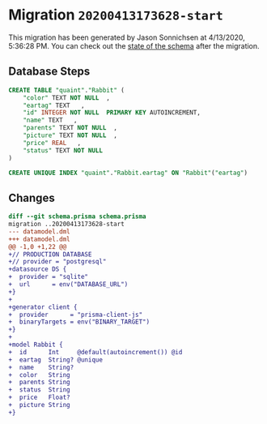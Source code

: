 # Migration `20200413173628-start`

This migration has been generated by Jason Sonnichsen at 4/13/2020, 5:36:28 PM.
You can check out the [state of the schema](./schema.prisma) after the migration.

## Database Steps

```sql
CREATE TABLE "quaint"."Rabbit" (
    "color" TEXT NOT NULL  ,
    "eartag" TEXT   ,
    "id" INTEGER NOT NULL  PRIMARY KEY AUTOINCREMENT,
    "name" TEXT   ,
    "parents" TEXT NOT NULL  ,
    "picture" TEXT NOT NULL  ,
    "price" REAL   ,
    "status" TEXT NOT NULL  
) 

CREATE UNIQUE INDEX "quaint"."Rabbit.eartag" ON "Rabbit"("eartag")
```

## Changes

```diff
diff --git schema.prisma schema.prisma
migration ..20200413173628-start
--- datamodel.dml
+++ datamodel.dml
@@ -1,0 +1,22 @@
+// PRODUCTION DATABASE
+// provider = "postgresql"
+datasource DS {
+  provider = "sqlite"
+  url      = env("DATABASE_URL")
+}
+
+generator client {
+  provider      = "prisma-client-js"
+  binaryTargets = env("BINARY_TARGET")
+}
+
+model Rabbit {
+  id      Int     @default(autoincrement()) @id
+  eartag  String? @unique
+  name    String?
+  color   String
+  parents String
+  status  String
+  price   Float?
+  picture String
+}
```


